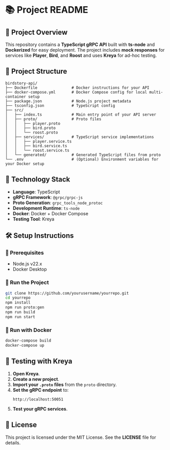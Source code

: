 # 📚 Project README

## 🚀 Project Overview
This repository contains a **TypeScript gRPC API** built with **ts-node** and **Dockerized** for easy deployment. The project includes **mock responses** for services like **Player**, **Bird**, and **Roost** and uses **Kreya** for ad-hoc testing.

## 📂 Project Structure
```
birdstory-api/
├── Dockerfile               # Docker instructions for your API
├── docker-compose.yml       # Docker Compose config for local multi-container setup
├── package.json             # Node.js project metadata
├── tsconfig.json            # TypeScript config
├── src/
│   ├── index.ts             # Main entry point of your API server
│   ├── proto/               # Proto files
│   │   ├── player.proto
│   │   ├── bird.proto
│   │   └── roost.proto
│   ├── services/            # TypeScript service implementations
│   │   ├── player.service.ts
│   │   ├── bird.service.ts
│   │   └── roost.service.ts
│   └── generated/           # Generated TypeScript files from proto
└── .env                     # (Optional) Environment variables for your Docker setup
```

## 🧩 Technology Stack
- **Language**: TypeScript
- **gRPC Framework**: `@grpc/grpc-js`
- **Proto Generation**: `grpc_tools_node_protoc`
- **Development Runtime**: `ts-node`
- **Docker**: Docker + Docker Compose
- **Testing Tool**: Kreya

## 🛠 Setup Instructions
### 🔧 Prerequisites
- Node.js v22.x
- Docker Desktop

### 🚀 Run the Project
```bash
git clone https://github.com/yourusername/yourrepo.git
cd yourrepo
npm install
npm run proto:gen
npm run build
npm run start
```

### 🐳 Run with Docker
```bash
docker-compose build
docker-compose up
```

## 🤖 Testing with Kreya
1. **Open Kreya**.
2. **Create a new project**.
3. **Import your `.proto` files** from the `proto` directory.
4. **Set the gRPC endpoint** to:
   ```
   http://localhost:50051
   ```
5. **Test your gRPC services**.

## 📜 License
This project is licensed under the MIT License. See the **LICENSE** file for details.

